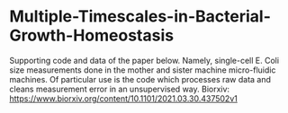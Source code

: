 # Multiple-Timescales-in-Bacterial-Growth-Homeostasis

Supporting code and data of the paper below. Namely, single-cell E. Coli size measurements done in the mother and sister machine micro-fluidic machines.
Of particular use is the code which processes raw data and cleans measurement error in an unsupervised way.
Biorxiv: https://www.biorxiv.org/content/10.1101/2021.03.30.437502v1
